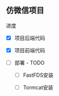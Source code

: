 ## 仿微信项目

进度

- [x] 项目后端代码

- [x] 项目前端代码

- [ ] 部署 - TODO

  - [ ] FastFDS安装

  - [ ] Tormcat安装

    